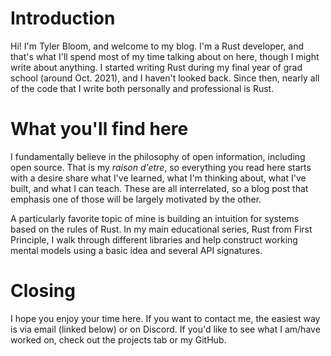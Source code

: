 # Introduction
Hi! I'm Tyler Bloom, and welcome to my blog. I'm a Rust developer, and that's what I'll spend most of my time talking about on here, though I might write about anything. I started writing Rust during my final year of grad school (around Oct. 2021), and I haven't looked back. Since then, nearly all of the code that I write both personally and professional is Rust.

# What you'll find here
I fundamentally believe in the philosophy of open information, including open source. That is my *raison d'etre*, so everything you read here starts with a desire share what I've learned, what I'm thinking about, what I've built, and what I can teach. These are all interrelated, so a blog post that emphasis one of those will be largely motivated by the other.

A particularly favorite topic of mine is building an intuition for systems based on the rules of Rust. In my main educational series, Rust from First Principle, I walk through different libraries and help construct working mental models using a basic idea and several API signatures.

# Closing
I hope you enjoy your time here. If you want to contact me, the easiest way is via email (linked below) or on Discord. If you'd like to see what I am/have worked on, check out the projects tab or my GitHub.
